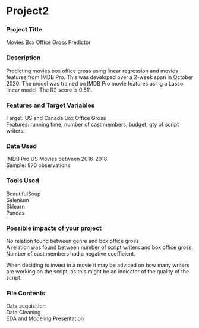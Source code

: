 # Project2

### Project Title
Movies Box Office Gross Predictor

### Description
Predicting movies box office gross using linear regression and movies features from IMDB Pro. This was developed over a 2-week span in October 2020. The model was trained on IMDB Pro movie features using a Lasso linear model. The R2 score is 0.511.  

### Features and Target Variables
Target: US and Canada Box Office Gross\
Features: running time, number of cast members, budget, qty of script writers.

### Data Used 
IMDB Pro US Movies between 2016-2018.\
Sample: 870 observations. 

### Tools Used 
BeautifulSoup\
Selenium\
Sklearn\
Pandas

### Possible impacts of your project
No relation found between genre and box office gross \
A relation was found between number of script writers and box office gross \
Number of cast members had a negative coefficient.

When deciding to invest in a movie it may be adviced on how many writers are working on the script, as this might be an indicator of the quality of the script. 

### File Contents
Data acquisition\
Data Cleaning\
EDA and Modeling
Presentation
